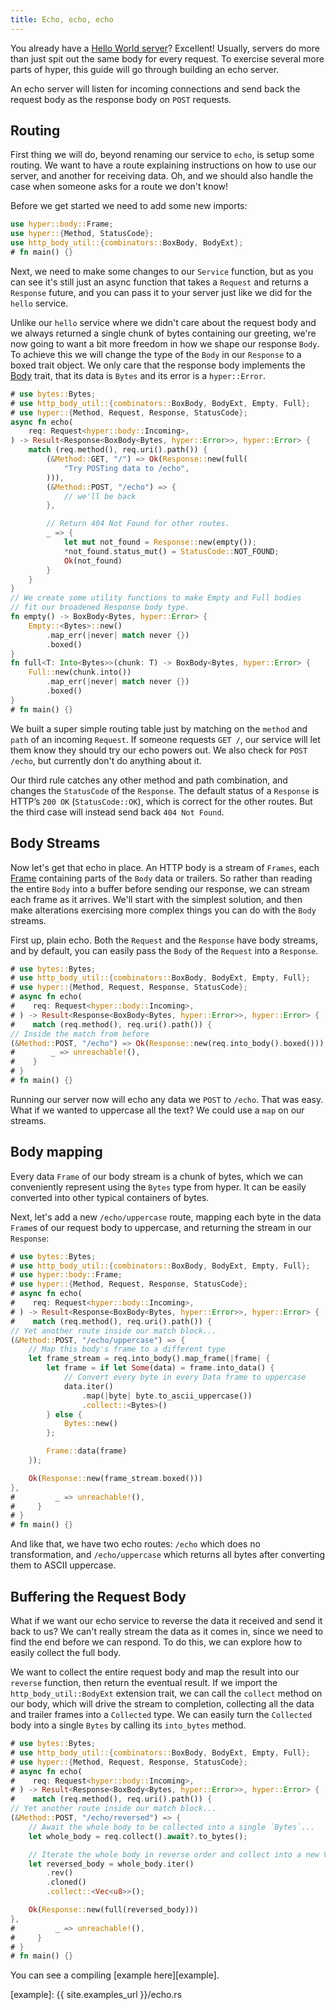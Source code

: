```yaml
---
title: Echo, echo, echo
---
```


You already have a [Hello World server](../hello-world)? Excellent! Usually,
servers do more than just spit out the same body for every request. To
exercise several more parts of hyper, this guide will go through
building an echo server.

An echo server will listen for incoming connections and send back the
request body as the response body on `POST` requests.

## Routing

First thing we will do, beyond renaming our service to `echo`, is setup some
routing. We want to have a route explaining instructions on how to use
our server, and another for receiving data. Oh, and we should also
handle the case when someone asks for a route we don't know!

Before we get started we need to add some new imports:

```rust
use hyper::body::Frame;
use hyper::{Method, StatusCode};
use http_body_util::{combinators::BoxBody, BodyExt};
# fn main() {}
```

Next, we need to make some changes to our `Service` function, but as you can see
it's still just an async function that takes a `Request` and returns a `Response`
future, and you can pass it to your server just like we did for the `hello` service.

Unlike our `hello` service where we didn't care about the request body and 
we always returned a single chunk of bytes containing our greeting, we're now
going to want a bit more freedom in how we shape our response `Body`. To achieve
this we will change the type of the `Body` in our `Response` to a boxed trait object. 
We only care that the response body implements the [Body](https://docs.rs/http-body/1.0.0-rc1/http_body/trait.Body.html) trait, that its data is `Bytes` and its error is a `hyper::Error`.

```rust
# use bytes::Bytes;
# use http_body_util::{combinators::BoxBody, BodyExt, Empty, Full};
# use hyper::{Method, Request, Response, StatusCode};
async fn echo(
    req: Request<hyper::body::Incoming>,
) -> Result<Response<BoxBody<Bytes, hyper::Error>>, hyper::Error> {
    match (req.method(), req.uri().path()) {
        (&Method::GET, "/") => Ok(Response::new(full(
            "Try POSTing data to /echo",
        ))),
        (&Method::POST, "/echo") => {
            // we'll be back
        },

        // Return 404 Not Found for other routes.
        _ => {
            let mut not_found = Response::new(empty());
            *not_found.status_mut() = StatusCode::NOT_FOUND;
            Ok(not_found)
        }
    }
}
// We create some utility functions to make Empty and Full bodies
// fit our broadened Response body type.
fn empty() -> BoxBody<Bytes, hyper::Error> {
    Empty::<Bytes>::new()
        .map_err(|never| match never {})
        .boxed()
}
fn full<T: Into<Bytes>>(chunk: T) -> BoxBody<Bytes, hyper::Error> {
    Full::new(chunk.into())
        .map_err(|never| match never {})
        .boxed()
}
# fn main() {}
```

We built a super simple routing table just by matching on the `method` and `path` 
of an incoming `Request`. If someone requests `GET /`, our service will let them 
know they should try our echo powers out. We also check for `POST /echo`, but 
currently don't do anything about it.

Our third rule catches any other method and path combination, and changes the 
`StatusCode` of the `Response`. The default status of a `Response` is HTTP’s 
`200 OK` (`StatusCode::OK`), which is correct for the other routes. But the third 
case will instead send back `404 Not Found`.

## Body Streams

Now let's get that echo in place. An HTTP body is a stream of 
`Frames`, each [Frame](https://docs.rs/http-body/1.0.0-rc1/http_body/struct.Frame.html) 
containing parts of the `Body` data or trailers. So rather than reading the entire `Body` 
into a buffer before sending our response, we can stream each frame as it arrives. 
We'll start with the simplest solution, and then make alterations exercising more complex 
things you can do with the `Body` streams.

First up, plain echo. Both the `Request` and the `Response` have body streams,
and by default, you can easily pass the `Body` of the `Request` into a `Response`.

```rust
# use bytes::Bytes;
# use http_body_util::{combinators::BoxBody, BodyExt, Empty, Full};
# use hyper::{Method, Request, Response, StatusCode};
# async fn echo(
#    req: Request<hyper::body::Incoming>,
# ) -> Result<Response<BoxBody<Bytes, hyper::Error>>, hyper::Error> {
#    match (req.method(), req.uri().path()) {
// Inside the match from before
(&Method::POST, "/echo") => Ok(Response::new(req.into_body().boxed())),
#        _ => unreachable!(),
#    }
# }
# fn main() {}
```

Running our server now will echo any data we `POST` to `/echo`. That was easy.
What if we wanted to uppercase all the text? We could use a `map` on our streams.

## Body mapping

Every data `Frame` of our body stream is a chunk of bytes, which we can conveniently
represent using the `Bytes` type from hyper. It can be easily converted into other
typical containers of bytes.

Next, let's add a new `/echo/uppercase` route, mapping each byte in the data `Frame`s
of our request body to uppercase, and returning the stream in our `Response`:

```rust
# use bytes::Bytes;
# use http_body_util::{combinators::BoxBody, BodyExt, Empty, Full};
# use hyper::body::Frame;
# use hyper::{Method, Request, Response, StatusCode};
# async fn echo(
#    req: Request<hyper::body::Incoming>,
# ) -> Result<Response<BoxBody<Bytes, hyper::Error>>, hyper::Error> {
#    match (req.method(), req.uri().path()) {
// Yet another route inside our match block...
(&Method::POST, "/echo/uppercase") => {
    // Map this body's frame to a different type
    let frame_stream = req.into_body().map_frame(|frame| {
        let frame = if let Some(data) = frame.into_data() {
            // Convert every byte in every Data frame to uppercase
            data.iter()
                .map(|byte| byte.to_ascii_uppercase())
                .collect::<Bytes>()
        } else {
            Bytes::new()
        };

        Frame::data(frame)
    });

    Ok(Response::new(frame_stream.boxed()))
},
#         _ => unreachable!(),
#     }
# }
# fn main() {}
```

And like that, we have two echo routes: `/echo` which does no transformation,
and `/echo/uppercase` which returns all bytes after converting them to ASCII
uppercase.

## Buffering the Request Body

What if we want our echo service to reverse the data it received and send it
back to us? We can't really stream the data as it comes in, since we need to
find the end before we can respond. To do this, we can explore how to easily
collect the full body.

We want to collect the entire request body and map the result into our `reverse` 
function, then return the eventual result. If we import the `http_body_util::BodyExt`
extension trait, we can call the `collect` method on our body, which will drive the
stream to completion, collecting all the data and trailer frames into a `Collected` type.
We can easily turn the `Collected` body into a single `Bytes` by calling its `into_bytes` 
method.

```rust
# use bytes::Bytes;
# use http_body_util::{combinators::BoxBody, BodyExt, Empty, Full};
# use hyper::{Method, Request, Response, StatusCode};
# async fn echo(
#    req: Request<hyper::body::Incoming>,
# ) -> Result<Response<BoxBody<Bytes, hyper::Error>>, hyper::Error> {
#    match (req.method(), req.uri().path()) {
// Yet another route inside our match block...
(&Method::POST, "/echo/reversed") => {
    // Await the whole body to be collected into a single `Bytes`...
    let whole_body = req.collect().await?.to_bytes();

    // Iterate the whole body in reverse order and collect into a new Vec.
    let reversed_body = whole_body.iter()
        .rev()
        .cloned()
        .collect::<Vec<u8>>();

    Ok(Response::new(full(reversed_body)))
},
#         _ => unreachable!(),
#     }
# }
# fn main() {}
```

You can see a compiling [example here][example].

[example]: {{ site.examples_url }}/echo.rs
